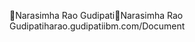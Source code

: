 Narasimha Rao Gudipati                                N a r a s i m h a   R a o   G u d i p a t i   h a r a o . g u d i p a t i i b m . c o m / D o c u m e n t 